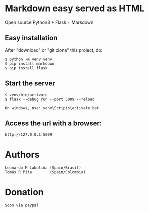 # Markdown easy served as HTML 

Open source
Python3 + Flask + Markdown


## Easy installation

After "download" or "git clone" this project, do:

    $ python -m venv venv
    $ pip install markdown
    $ pip install flask

## Start the server

    $ venv/bin/activate
    $ flask --debug run --port 5009 --reload

    On windows, use: venv\Scripts\activate.bat

## Access the url with a browser:

    http://127.0.0.1:5009



# Authors
    Leonardo M Labolida (Spain/Brasil)
    Tomás R Pita        (Spain/Colombia)

# Donation

    Soon via paypal

